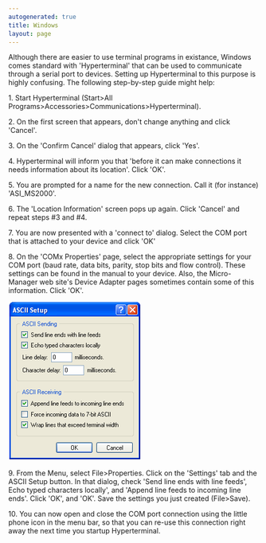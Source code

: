 ```yaml
---
autogenerated: true
title: Windows
layout: page
---
```


Although there are easier to use terminal programs in existance, Windows
comes standard with 'Hyperterminal' that can be used to communicate
through a serial port to devices. Setting up Hyperterminal to this
purpose is highly confusing. The following step-by-step guide might
help:

1\. Start Hyperterminal (Start&gt;All
Programs&gt;Accessories&gt;Communications&gt;Hyperterminal).

2\. On the first screen that appears, don't change anything and click
'Cancel'.

3\. On the 'Confirm Cancel' dialog that appears, click 'Yes'.

4\. Hyperterminal will inform you that 'before it can make connections
it needs information about its location'. Click 'OK'.

5\. You are prompted for a name for the new connection. Call it (for
instance) 'ASI\_MS2000'.

6\. The 'Location Information' screen pops up again. Click 'Cancel' and
repeat steps \#3 and \#4.

7\. You are now presented with a 'connect to' dialog. Select the COM
port that is attached to your device and click 'OK'

8\. On the 'COMx Properties' page, select the appropriate settings for
your COM port (baud rate, data bits, parity, stop bits and flow
control). These settings can be found in the manual to your device.
Also, the Micro-Manager web site's Device Adapter pages sometimes
contain some of this information. Click 'OK'.

![](media/Hyperterminal.gif "Hyperterminal.gif")

9\. From the Menu, select File&gt;Properties. Click on the 'Settings'
tab and the ASCII Setup button. In that dialog, check 'Send line ends
with line feeds', Echo typed characters locally', and 'Append line feeds
to incoming line ends'. Click 'OK', and 'OK'. Save the settings you just
created (File&gt;Save).

10\. You can now open and close the COM port connection using the little
phone icon in the menu bar, so that you can re-use this connection right
away the next time you startup Hyperterminal.
